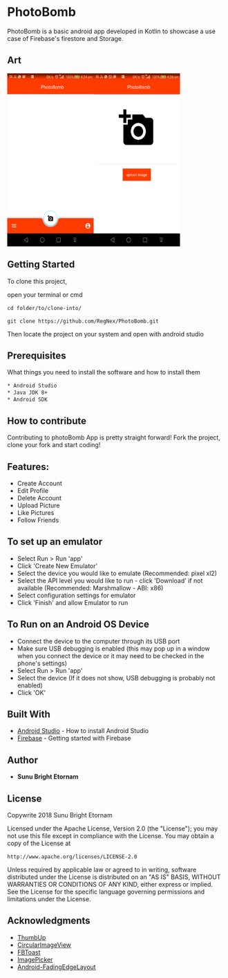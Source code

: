 # PhotoBomb
PhotoBomb is a basic android app developed in Kotlin to showcase a use case of Firebase's firestore and Storage. 

## Art
<img align="left" src="https://github.com/RegNex/photoBomb/blob/master/art/1.png" width="200" height="400"/>
<img align="center" src="https://github.com/RegNex/photoBomb/blob/master/art/2.png" width="200" height="400"/>

## Getting Started

To clone this project,

open your terminal or cmd

```
cd folder/to/clone-into/
```

```
git clone https://github.com/RegNex/PhotoBomb.git
```

Then 
locate the project on your system and open with android studio


## Prerequisites

What things you need to install the software and how to install them

```
* Android Studio
* Java JDK 8+
* Android SDK
```


## How to contribute
Contributing to photoBomb App is pretty straight forward! Fork the project, clone your fork and start coding!


## Features:

- Create Account
- Edit Profile
- Delete Account
- Upload Picture
- Like Pictures
- Follow Friends


## To set up an emulator
* Select Run > Run 'app'
* Click 'Create New Emulator'
* Select the device you would like to emulate (Recommended: pixel xl2)
* Select the API level you would like to run - click 'Download' if not available (Recommended: Marshmallow - ABI: x86)
* Select configuration settings for emulator
* Click 'Finish' and allow Emulator to run

## To Run on an Android OS Device
* Connect the device to the computer through its USB port
* Make sure USB debugging is enabled (this may pop up in a window when you connect the device or it may need to be checked in the phone's settings)
* Select Run > Run 'app'
* Select the device (If it does not show, USB debugging is probably not enabled)
* Click 'OK'

## Built With

* [Android Studio](https://developer.android.com/studio/install) - How to install Android Studio
* [Firebase](https://firebase.google.com/docs/?authuser=0) - Getting started with Firebase


## Author

* **Sunu Bright Etornam** 

## License

Copywrite 2018 Sunu Bright Etornam

Licensed under the Apache License, Version 2.0 (the "License");
you may not use this file except in compliance with the License.
You may obtain a copy of the License at

    http://www.apache.org/licenses/LICENSE-2.0

Unless required by applicable law or agreed to in writing, software
distributed under the License is distributed on an "AS IS" BASIS,
WITHOUT WARRANTIES OR CONDITIONS OF ANY KIND, either express or implied.
See the License for the specific language governing permissions and
limitations under the License.


## Acknowledgments
* [ThumbUp](https://github.com/ldoublem/ThumbUp)
* [CircularImageView](https://github.com/lopspower/CircularImageView)
* [FBToast](https://github.com/NaimishTrivedi/FBToast)
* [ImagePicker](https://github.com/maayyaannkk/ImagePicker)
* [Android-FadingEdgeLayout](https://github.com/bosphere/Android-FadingEdgeLayout)

